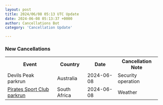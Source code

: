 ```yaml
---
layout: post
title: 2024/06/08 05:13 UTC Update
date: 2024-06-08 05:13:37 +0000
author: Cancellations Bot
category: 'Cancellation Update'

---
```


<h3>New Cancellations</h3>
<div class='hscrollable'>
<table style='width: 100%'>
    <tr>
        <th>Event</th>
        <th>Country</th>
        <th>Date</th>
        <th>Cancellation Note</th>
    </tr>
    <tr>
        <td>Devils Peak parkrun</td>
        <td>Australia</td>
        <td>2024-06-08</td>
        <td>Security operation</td>
    </tr>
    <tr>
        <td><a href="https://www.parkrun.co.za/piratessportclub">Pirates Sport Club parkrun</a></td>
        <td>South Africa</td>
        <td>2024-06-08</td>
        <td>Weather</td>
    </tr>
</table>
</div>
